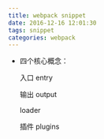 ```yaml
---
title: webpack snippet
date: 2016-12-16 12:01:30
tags: snippet
categories: webpack
---
```


- 四个核心概念：

  入口	entry

  输出	output

  loader

  插件	plugins

